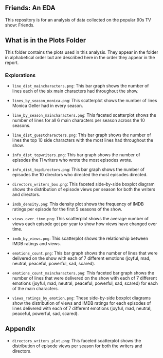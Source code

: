 ## Friends: An EDA

This repository is for an analysis of data collected on the popular 90s TV show: Friends.


## What is in the Plots Folder

This folder contains the plots used in this analysis. They appear in the folder in alphabetical order but are described here in the order they appear in the report. 

### Explorations

- `line_dist_maincharacters.png`: This bar graph shows the number of lines each of the six main characters had throughout the show.

- `lines_by_season_monica.png`: This scatterplot shows the number of lines Monica Geller had in every season. 

- `line_by_season_maincharacters.png`: This faceted scatterplot shows the number of lines for all 6 main characters per season across the 10 seasons.

- `line_dist_guestcharacters.png`: This bar graph shows the number of lines the top 10 side characters with the most lines had throughout the show.

- `info_dist_topwriters.png`: This bar graph shows the number of episodes the 11 writers who wrote the most episodes wrote. 

- `info_dist_topdirectors.png`: This bar graph shows the number of episodes the 10 directors who directed the most episodes directed. 

- `directors_writers_box.png`: This faceted side-by-side boxplot diagram shows the distribution of episode views per season for both the writers and directors.

- `imdb_density.png`: This density plot shows the frequency of IMDB ratings per episode for the first 5 seasons of the show.

- `views_over_time.png`: This scatterplot shows the average number of views each episode got per year to show how views have changed over time. 

- `imdb_by_views.png`: This scatterplot shows the relationship between IMDB ratings and views. 

- `emotions_count.png`: This bar graph shows the number of lines that were delivered on the show with each of 7 different emotions (joyful, mad, neutral, peaceful, powerful, sad, scared).

- `emotions_count_maincharacters.png`: This faceted bar graph shows the number of lines that were delivered on the show with each of 7 different emotions (joyful, mad, neutral, peaceful, powerful, sad, scared) for each of the main characters.

- `views_ratings_by_emotion.png`: These side-by-side boxplot diagrams show the distribution of views and IMDB ratings for each episodes of lines delivered with each of 7 different emotions (joyful, mad, neutral, peaceful, powerful, sad, scared). 

## Appendix

- `directors_writers_plot.png`: This faceted scatterplot shows the distribution of episode views per season for both the writers and directors.

